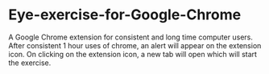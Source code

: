 # Eye-exercise-for-Google-Chrome
A Google Chrome extension for consistent and long time computer users. After consistent 1 hour uses of chrome, an alert will appear on the extension icon. On clicking on the extension icon, a new tab will open which will start the exercise.
